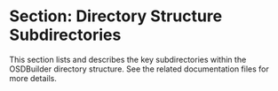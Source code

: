 # Section: Directory Structure Subdirectories

This section lists and describes the key subdirectories within the OSDBuilder directory structure. See the related documentation files for more details.
